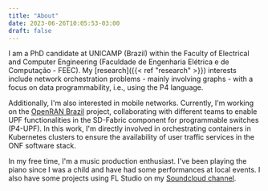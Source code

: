 ```yaml
---
title: "About"
date: 2023-06-26T10:05:53-03:00
draft: false
---
```


I am a PhD candidate at UNICAMP (Brazil) within the Faculty of Electrical and Computer Engineering (Faculdade de Engenharia Elétrica e de Computação - FEEC). My [research]({{< ref "research" >}}) interests include network orchestration problems - mainly involving graphs - with a focus on data programmability, i.e., using the P4 language.

Additionally, I'm also interested in mobile networks. Currently, I'm working on the [OpenRAN Brazil](https://openranbrasil.org.br/) project, collaborating with different teams to enable UPF functionalities in the SD-Fabric component for programmable switches (P4-UPF). In this work, I'm directly involved in orchestrating containers in Kubernetes clusters to ensure the availability of user traffic services in the ONF software stack.

In my free time, I'm a music production enthusiast. I've been playing the piano since I was a child and have had some performances at local events. I also have some projects using FL Studio on my [Soundcloud channel](https://soundcloud.com/user-487953126/wisdowl-evidence-7).




